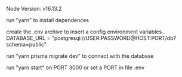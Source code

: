 Node Version: v16.13.2

run "yarn" to install dependences

create the .env archive to insert a config environment variables DATABASE_URL = "postgresql://USER:PASSWORD@HOST:PORT/db?schema=public"

run "yarn prisma migrate dev" to connect with the database

run "yarn start" on PORT 3000 or set a PORT in file .env
